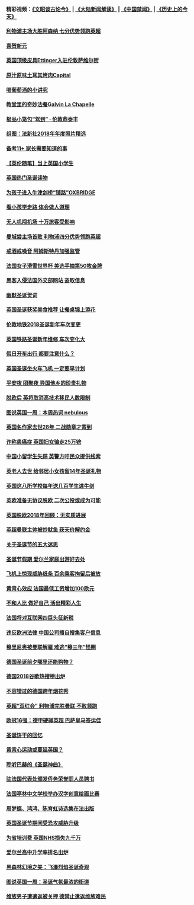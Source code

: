 #### 精彩视频：[《文昭谈古论今》](https://github.com/gfw-breaker/wenzhao/blob/master/README.md?t=01011531) | [《大陆新闻解读》](https://github.com/gfw-breaker/ntdtv-comedy/blob/master/README.md?t=01011531) | [《中国禁闻》](https://github.com/gfw-breaker/ntdtv-news/blob/master/README.md?t=01011531) | [《历史上的今天》](https://github.com/gfw-breaker/today-in-history/blob/master/README.md?t=01011531) 

#### [利物浦主场大胜阿森纳 七分优势领跑英超](../pages/nsc974/n10945421.md?t=01011531) 

#### [喜贺新元](../pages/nsc974/n10936605.md?t=01011531) 

#### [英国顶级皮具Ettinger入驻伦敦萨维尔街](../pages/nsc974/n10936595.md?t=01011531) 

#### [原汁原味土耳其烤肉Capital](../pages/nsc974/n10936573.md?t=01011531) 

#### [喝葡萄酒的小讲究](../pages/nsc974/n10936535.md?t=01011531) 

#### [教堂里的奇妙法餐Galvin La Chapelle](../pages/nsc974/n10935913.md?t=01011531) 

#### [极品小笼包“驾到” · 伦敦鼎泰丰](../pages/nsc974/n10935791.md?t=01011531) 

#### [组图：法新社2018年年度照片精选](../pages/nsc974/n10935213.md?t=01011531) 

#### [备考11+ 家长需要知道的事](../pages/nsc974/n10934312.md?t=01011531) 

#### [【英伦随笔】当上英国小学生](../pages/nsc974/n10934305.md?t=01011531) 

#### [英国热门圣诞读物](../pages/nsc974/n10934285.md?t=01011531) 

#### [为孩子进入牛津剑桥“铺路”OXBRIDGE](../pages/nsc974/n10934233.md?t=01011531) 

#### [看小孩学走路 体会做人道理](../pages/nsc974/n10934169.md?t=01011531) 

#### [无人机闯机场  十万旅客受影响](../pages/nsc974/n10934028.md?t=01011531) 

#### [曼城尝主场首败 利物浦四分优势领跑英超](../pages/nsc974/n10932818.md?t=01011531) 

#### [戒酒戒噪音 阿姆斯特丹加强监管](../pages/nsc974/n10928070.md?t=01011531) 

#### [法国女子滑雪世界杯 美选手摘第50枚金牌](../pages/nsc974/n10927351.md?t=01011531) 

#### [黑客入侵法国外交部网站 盗取信息](../pages/nsc974/n10927269.md?t=01011531) 

#### [幽默圣诞贺词](../pages/nsc974/n10926672.md?t=01011531) 

#### [英国圣诞获奖美食推荐 让餐桌锦上添花](../pages/nsc974/n10926641.md?t=01011531) 

#### [伦敦地铁2018圣诞新年车次变更](../pages/nsc974/n10926629.md?t=01011531) 

#### [英国铁路圣诞新年维修 车次变化大](../pages/nsc974/n10926618.md?t=01011531) 

#### [假日开车出行 都要注意什么？](../pages/nsc974/n10926610.md?t=01011531) 

#### [英国圣诞坐火车飞机 一定要早计划](../pages/nsc974/n10926599.md?t=01011531) 

#### [平安夜 团聚夜 异国他乡的珍贵礼物](../pages/nsc974/n10925634.md?t=01011531) 

#### [脱欧后 英将取消高技术移民人数限制](../pages/nsc974/n10924981.md?t=01011531) 

#### [图说英国一周：本周热词 nebulous](../pages/nsc974/n10925020.md?t=01011531) 

#### [英国名作家去世28年 二战勋章才寄到](../pages/nsc974/n10925014.md?t=01011531) 

#### [诈称患癌症 英国妇女骗走25万镑](../pages/nsc974/n10925008.md?t=01011531) 

#### [中国小留学生失踪  英警方吁民众提供线索](../pages/nsc974/n10925001.md?t=01011531) 

#### [英老人去世 给邻居小女孩留14年圣诞礼物](../pages/nsc974/n10924997.md?t=01011531) 

#### [英国这八所学校每年送几百学生进牛剑](../pages/nsc974/n10924990.md?t=01011531) 

#### [英欧准备无协议脱欧 二次公投或成为可能](../pages/nsc974/n10923373.md?t=01011531) 

#### [英国脱欧2018年回顾：无实质进展](../pages/nsc974/n10923355.md?t=01011531) 

#### [英超曼联主帅被炒鱿鱼 获天价解约金](../pages/nsc974/n10922656.md?t=01011531) 

#### [关于圣诞节的五大迷思](../pages/nsc974/n10919864.md?t=01011531) 

#### [圣诞节假期 爱尔兰家庭出游好去处](../pages/nsc974/n10919966.md?t=01011531) 

#### [飞机上惊现威胁纸条 百余乘客拘留后被放](../pages/nsc974/n10920081.md?t=01011531) 

#### [黄背心效应 法国最低工资增加100欧元](../pages/nsc974/n10919737.md?t=01011531) 

#### [不和人比 做好自己 活出精彩人生](../pages/nsc974/n10920053.md?t=01011531) 

#### [法国将对互联网四巨头征新税](../pages/nsc974/n10919837.md?t=01011531) 

#### [违反欧洲法律 中国公司擅自搜集客户信息](../pages/nsc974/n10918199.md?t=01011531) 

#### [穆里尼奥被曼联解雇 难逃“穆三年”怪圈](../pages/nsc974/n10919101.md?t=01011531) 

#### [德国圣诞前夕哪里还能购物？](../pages/nsc974/n10918186.md?t=01011531) 

#### [德国2018谷歌热搜榜出炉](../pages/nsc974/n10918077.md?t=01011531) 

#### [不容错过的德国跨年烟花秀](../pages/nsc974/n10917989.md?t=01011531) 

#### [英超“双红会” 利物浦完胜曼联 不败领跑](../pages/nsc974/n10917557.md?t=01011531) 

#### [欧冠16强：德甲硬碰英超 巴萨皇马签运佳](../pages/nsc974/n10917207.md?t=01011531) 

#### [圣诞饼干的回忆](../pages/nsc974/n10916160.md?t=01011531) 

#### [黄背心运动或蔓延英国？](../pages/nsc974/n10915769.md?t=01011531) 

#### [聆听巴赫的《圣诞神曲》](../pages/nsc974/n10910868.md?t=01011531) 

#### [驻法国代表处颁发侨务荣誉职人员聘书](../pages/nsc974/n10912829.md?t=01011531) 

#### [法国亭林中文学校举办汉字创意绘画比赛](../pages/nsc974/n10912809.md?t=01011531) 

#### [周梦蝶、鸿鸿、陈育虹诗选集在法出版](../pages/nsc974/n10912778.md?t=01011531) 

#### [英国圣诞节期间受恐攻威胁升级](../pages/nsc974/n10911486.md?t=01011531) 

#### [为省培训费  英国NHS损失九千万](../pages/nsc974/n10911478.md?t=01011531) 

#### [爱尔兰高中升学率排名出炉](../pages/nsc974/n10910761.md?t=01011531) 

#### [黑森林幻境之美：飞瀑烈焰圣诞奇观](../pages/nsc974/n10909442.md?t=01011531) 

#### [图说英国一周：圣诞气氛最浓的街道](../pages/nsc974/n10909173.md?t=01011531) 

#### [维族男子遭遣返被关押 德禁止遣返维族难民](../pages/nsc974/n10908943.md?t=01011531) 

